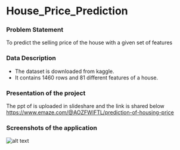 # House_Price_Prediction

### **Problem Statement**
To predict the selling price of the house with a given set of features

### **Data Description**
- The dataset is downloaded from kaggle.
- It contains 1460 rows and 81 different features of a house. 

### **Presentation of the project**
The ppt of is uploaded in slideshare and the link is shared below
 https://www.emaze.com/@AOZFWIFTL/prediction-of-housing-price
 
### **Screenshots of the application**
![alt text](ui_Result1.JPG,UI_Result2.JPG,UI_Result3.JPG)





